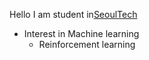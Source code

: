 Hello I am student in[SeoulTech](https://www.seoultech.ac.kr)

+ Interest in Machine learning
	+  Reinforcement learning
